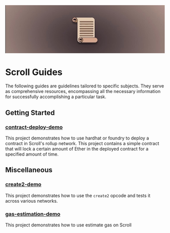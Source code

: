 <img src="./assets/banner.png" alt="scroll-banner"/>

# Scroll Guides

The following guides are guidelines tailored to specific subjects. They serve as comprehensive resources, encompassing all the necessary information for successfully accomplishing a particular task. 

## Getting Started
### [contract-deploy-demo](https://github.com/scroll-tech/scroll-guides/tree/main/contract-deploy-demo)
This project demonstrates how to use hardhat or foundry to deploy a contract in Scroll's rollup network. This project contains a simple contract that will lock a certain amount of Ether in the deployed contract for a specified amount of time.

## Miscellaneous 
### [create2-demo](https://github.com/scroll-tech/scroll-guides/tree/main/create2-demo)
This project demonstrates how to use the `create2` opcode and tests it across various networks.

### [gas-estimation-demo](https://github.com/scroll-tech/scroll-guides/tree/main/gas-estimation-demo)
This project demonstrates how to use estimate gas on Scroll
